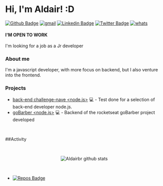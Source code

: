 # Hi, I'm Aldair! :D

[![Github Badge](https://img.shields.io/badge/-Github-000?style=flat-square&logo=Github&logoColor=white&link=https://github.com/Aldairbr)](https://github.com/Aldairbr)
[![gmail](https://img.shields.io/badge/-Gmail-c14438??style=flat-square&logo=Gmail&logoColor=white)](mailto:professionaldair@gmail.com)
[![Linkedin Badge](https://img.shields.io/badge/-LinkedIn-blue?style=flat-square&logo=Linkedin&logoColor=white&link=https://www.linkedin.com/in/aldairbeckerrodrigues/)](https://www.linkedin.com/in/aldairbeckerrodrigues/)
[![Twitter Badge](https://img.shields.io/badge/-Twitter-1ca0f1?style=flat-square&labelColor=1ca0f1&logo=twitter&logoColor=white&link=https://twitter.com/ExBronze)](https://twitter.com/ExBronze)
[![whats](https://img.shields.io/badge/-Whatsapp-4CA143??style=flat-square&logo=whatsapp&logoColor=white)](https://api.whatsapp.com/send?phone=55+53+981037119)

#### I'M OPEN TO WORK
 I'm looking for a job as a Jr developer

### About me
I'm a javascript developer, with more focus on backend, but I also venture into the frontend.

### Projects
- [back-end challenge-nave <node.js>](https://github.com/Aldairbr/Backend-Challenge-Nave) 💻 - Test done for a selection of back-end developer node.js.
- [goBarber <node.js>](https://github.com/Aldairbr/gobarber) 💻 - Backend of the rocketseat goBarber project developed

<br/>

##Activity

<br/>

<p align="center">
 <img src="https://github-readme-stats.vercel.app/api?username=aldairbr&show_icons=true&theme=dracula" alt="Aldairbr github stats" />
</p>
 
<br/>
 
- [![Repos Badge](https://badges.pufler.dev/aldairbr/aldairbr)](https://badges.pufler.dev)
 
<br/>
